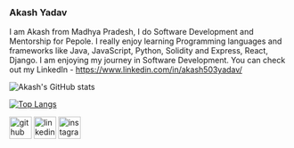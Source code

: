 ### Akash Yadav

<!--
**akashyadavrpl/akashyadavrpl** is a ✨ _special_ ✨ repository because its `README.md` (this file) appears on your GitHub profile.

Here are some ideas to get you started:

- 🔭 I’m currently working on ...
- 🌱 I’m currently learning ...
- 👯 I’m looking to collaborate on ...
- 🤔 I’m looking for help with ...
- 💬 Ask me about ...
- 📫 How to reach me: ...
- 😄 Pronouns: ...
- ⚡ Fun fact: ...
-->

I am Akash from Madhya Pradesh, I do Software Development and Mentorship for Pepole. I really enjoy learning Programming languages and frameworks like Java, JavaScript, Python, Solidity and Express, React, Django. I am enjoying my journey in Software Development. You can check out my LinkedIn - https://www.linkedin.com/in/akash503yadav/


![Akash's GitHub stats](https://github-readme-stats.vercel.app/api?username=akashyadavrpl&theme=&show_icons=true)

[![Top Langs](https://github-readme-stats.vercel.app/api/top-langs/?username=akashyadavrpl)](https://github.com/anuraghazra/github-readme-stats)

[<img src='https://cdn.jsdelivr.net/npm/simple-icons@3.0.1/icons/github.svg' alt='github' height='40'>](https://github.com/akashyadavrpl) 
[<img src='https://cdn.jsdelivr.net/npm/simple-icons@3.0.1/icons/linkedin.svg' alt='linkedin' height='40'>](https://www.linkedin.com/in/akash503yadav/) 
[<img src='https://cdn.jsdelivr.net/npm/simple-icons@3.0.1/icons/instagram.svg' alt='instagram' height='40'>](https://www.instagram.com/___akashyadav___/)  

